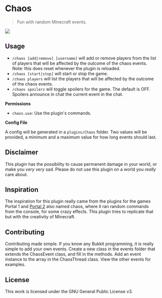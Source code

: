 # Chaos
> Fun with random Minecraft events.

![](https://i.creativecommons.org/l/by-nc-sa/4.0/88x31.png)


## Usage
- `/chaos [add|remove] [username]` will add or remove players from the list of players that will be affected
by the outcome of the chaos events. Note: this does reset whenever the plugin is reloaded.
- `/chaos [start|stop]` will start or stop the game.
- `/chaos players` will list the players that will be affected by the outcome of the chaos events.
- `/chaos spoilers` will toggle spoilers for the game. The default is OFF. Spoilers announce in chat the current
 event in the chat.

**Permissions**

- `chaos.use`: Use the plugin's commands.

**Config File**

A config will be generated in a `plugins/Chaos` folder. Two values will be provided, a minimum and a maximum value
for how long events should last.

## Disclaimer
This plugin has the possibility to cause permanent damage in your world, or make you *very very* sad. Please do not
use this plugin on a world you *really* care about.

## Inspiration
The inspiration for this plugin really came from the plugins for the games Portal 1 and
[Portal 2](https://github.com/NeKzor/chaoshttps://github.com/NeKzor/chaos) also named chaos, where it ran random
commands from the console, for some crazy effects. This plugin tries to replicate that but with the creativity of
Minecraft.

## Contributing
Contributing made simple. If you know any Bukkit programming, it is really simple to add your own events. Create a
new class in the events folder that extends the ChaosEvent class, and fill in the methods. Add an event instance to
the array in the ChaosThread class. View the other events for examples.

## License
This work is licensed under the GNU General Public License v3.
